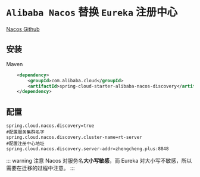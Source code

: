 # `Alibaba Nacos` 替换 `Eureka` 注册中心

[Nacos Github](https://github.com/alibaba/nacos)

## 安装

Maven
```xml
    <dependency>
        <groupId>com.alibaba.cloud</groupId>
        <artifactId>spring-cloud-starter-alibaba-nacos-discovery</artifactId>
    </dependency>
```

## 配置

```properties
spring.cloud.nacos.discovery=true 
#配置服务集群名字
spring.cloud.nacos.discovery.cluster-name=rt-server
#配置注册中心地址
spring.cloud.nacos.discovery.server-addr=zhengcheng.plus:8848
```

::: warning 注意
Nacos 对服务名**大小写敏感**，而 Eureka 对大小写不敏感，所以需要在迁移的过程中注意。
:::
